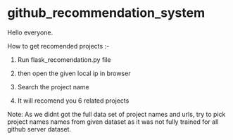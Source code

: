# github_recommendation_system

Hello everyone.

How to get recomended projects :-

1. Run flask_recomendation.py file 

2. then open the given local ip in browser 

3. Search the project name 

4. It will recomend you 6 related projects

Note: As we didnt got the full data set of project names and urls,
	try to pick project names names from given dataset as it
	was not fully trained for all github server dataset.  

